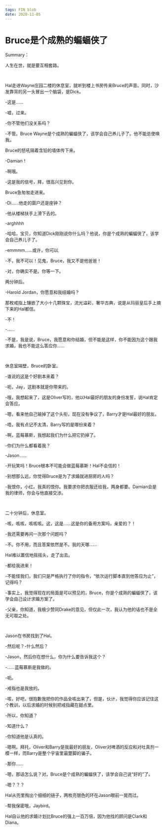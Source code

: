 ```yaml
---
tags: FIN blob
date: 2020-11-05
---
```


# Bruce是个成熟的蝙蝠侠了

Summary：

人生在世，就是要互相套路。

<br>

Hal走进Wayne庄园二楼的休息室，就听到楼上书房传来Bruce的声音。同时，沙发靠背的另一头冒出一个脑袋，是Dick。

-这是……

-嘘，过来。

-你不管他们没关系吗？

-不管。Bruce Wayne是个成熟的蝙蝠侠了，该学会自己养儿子了。他不能总使唤我。

Bruce的怒吼隔着含铅的墙体传下来。

-Damian！

-啊哦。

-这是我的信号，拜，很高兴见到你。

Bruce急匆匆走进来。

-Di……他走的窗户还是座钟？

-他从楼梯扶手上滑下去的。

-arghhhh

-哈哈，宝贝，你知道Dick刚刚说你什么吗？他说，你是个成熟的蝙蝠侠了，该学会自己养儿子了。

-emmmm……或许，你可以

-不，我不可以！见鬼，Bruce，我又不是他爸爸！

-对，你确实不是。你等一下。

两分钟后。

-Harold Jordan，你愿意和我结婚吗？

那枚戒指上镶嵌了大小十几颗珠宝，流光溢彩，奢华古典，说是从玛丽皇后手上摘下来的Hal都信。

-不！

-……

-不是，我是说，Bruce，我愿意和你结婚，但不能是这样，你不能因为这个跟我求婚，我也不能这么答应你……

<br>

休息室隔壁，Bruce的卧室。

-谁说的这是个好剧本来着？

-呃，Jay，这剧本就是你带来的。

-哦，我想起来了，这是Oliver写的，他以Hal最好的朋友的身份发誓，说Hal肯定会答应。

-嗯，看来他自己输掉了这个头衔，现在没有争议了，Barry才是Hal最好的朋友。

-唔，我有点记不太清，Barry写的是哪份来着？

-啊，蓝莓慕斯，我想起我们为什么把它扔掉了。

-你们为什么都看着我？

-Jason……

-开玩笑吗！Bruce根本不可能会做蓝莓慕斯！Hal不会信的！

-别想那么远，你觉得Bruce是为了求婚就进厨房的人吗？

-我恨你，小红。我真的恨你。我要求你把衣服还给我，两身都要。Damian会是我的律师，你会与他直接交涉。

<br>

二十分钟后，休息室。

-咳，咳咳，咳咳咳。这，这是……这是你的备用方案吗，亲爱的？！

-我还需要再问一次那个问题吗？

-不。你不用，而且答案依然是不。我的天哪……

Hal难以置信地摇摇头，走了出去。

-都给我进来！

-不能怪我们，我们只是严格执行了你的指令，“依次运行脚本直到他答应为止”，记得吗？

-事实上，我觉得现在的局面是可以预见的，Bruce，你是个成熟的蝙蝠侠了，该学会自己设计求婚方案了。

-父亲，你知道，我极少赞同Drake的意见，但仅此一次，我认为他的话也不是全无可取之处。

<br>

Jason在书房找到了Hal。

-然后呢？-什么然后？

-Jason，然后你在想什么，你为什么要告诉我这个？

-……蓝莓慕斯是我做的。

-呃。

-戒指也是我放的。

-咳，好吧，很抱歉我把你的作品全咳出来了，但是，伙计，我觉得你应该记住这个教训，以后求婚的时候别把戒指藏在甜点里。

-所以，你知道？

-知道什么？

-你知道他是认真的。

-嗯啊。拜托，Oliver和Barry是我最好的朋友，Oliver对啤酒的反应和对吐真剂一模一样，而Barry是整个宇宙里最蹩脚的骗子。

-那你……

-嗯，那话怎么说？对，Bruce是个成熟的蝙蝠侠了，该学会自己说“好的”了。

-嗯？？？

Hal从兜里掏出个细细的链子，两枚亮银色的环在Jason眼前一晃而过。

-帮我保密哦，Jaybird。

Hal自认他的求婚计划比Bruce的强上一百万倍，因为他找的顾问是Clark和Diana。
